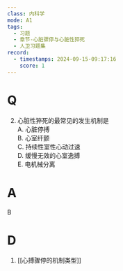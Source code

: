 ```yaml
---
class: 内科学
mode: A1
tags:
  - 习题
  - 章节-心脏骤停与心脏性猝死
  - 人卫习题集
record:
  - timestamps: 2024-09-15-09:17:16
    score: 1
---
```


# Q

2. 心脏性猝死的最常见的发生机制是  
A. 心脏停搏  
B. 心室纤颤  
C. 持续性室性心动过速  
D. 缓慢无效的心室逸搏  
E. 电机械分离  
# A
B
# D
1. [[心搏骤停的机制类型]]